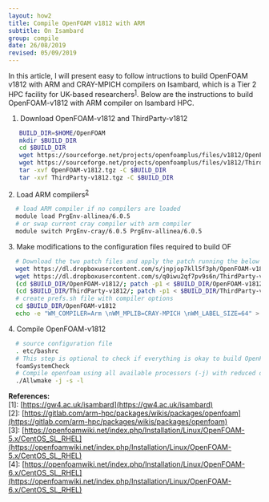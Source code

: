 ```yaml
---
layout: how2
title: Compile OpenFOAM v1812 with ARM
subtitle: On Isambard
group: compile
date: 26/08/2019
revised: 05/09/2019
---
```

In this article, I will present easy to follow intructions to build OpenFOAM v1812 with ARM and CRAY-MPICH compilers on Isambard, which is a Tier 2 HPC facility for UK-based researchers<sup>[1](#1)</sup>. Below are the instructions to build OpenFOAM-v1812 with ARM compiler on Isambard HPC.
<br>
1. Download OpenFOAM-v1812 and ThirdParty-v1812
  ```sh
     BUILD_DIR=$HOME/OpenFOAM
     mkdir $BUILD_DIR
     cd $BUILD_DIR
     wget https://sourceforge.net/projects/openfoamplus/files/v1812/OpenFOAM-v1812.tgz
     wget https://sourceforge.net/projects/openfoamplus/files/v1812/ThirdParty-v1812.tgz
     tar -xvf OpenFOAM-v1812.tgz -C $BUILD_DIR 
     tar -xvf ThirdParty-v1812.tgz -C $BUILD_DIR
  ```
  &#13;
2. Load ARM compilers<sup>[2](#2)</sup>
  ```sh
    # load ARM compiler if no compilers are loaded
    module load PrgEnv-allinea/6.0.5
    # or swap current cray compiler with arm compiler
    module switch PrgEnv-cray/6.0.5 PrgEnv-allinea/6.0.5
  ```
  &#13;
3. Make modifications to the configuration files required to build OF
  ```sh
    # Download the two patch files and apply the patch running the below commands
    wget https://dl.dropboxusercontent.com/s/jnpjop7kll5f3ph/OpenFOAM-v1812.patch
    wget https://dl.dropboxusercontent.com/s/q0iwu2qf7pv9s6n/ThirdParty-v1812.patch
    (cd $BUILD_DIR/OpenFOAM-v1812/; patch -p1 < $BUILD_DIR/OpenFOAM-v1812.patch)
    (cd $BUILD_DIR/ThirdParty-v1812/; patch -p1 < $BUILD_DIR/ThirdParty-v1812.patch)
    # create prefs.sh file with compiler options
    cd $BUILD_DIR/OpenFOAM-v1812
    echo -e "WM_COMPILER=Arm \nWM_MPLIB=CRAY-MPICH \nWM_LABEL_SIZE=64" > $BUILD_DIR/etc/prefs.sh
  ```
  &#13;
4. Compile OpenFOAM-v1812
  ```sh
    # source configuration file
    . etc/bashrc
    # This step is optional to check if everything is okay to build OpenFOAM
    foamSystemCheck
    # Compile openfoam using all available processors (-j) with reduced output (-s) and log the output (-l) to a file so that we can examine any compilation issues later.
    ./Allwmake -j -s -l
  ```
  &#13;
**References:**
<br>
<a id="1"></a>[1]: [https://gw4.ac.uk/isambard](https://gw4.ac.uk/isambard)
<br>
<a id="2"></a>[2]: [https://gitlab.com/arm-hpc/packages/wikis/packages/openfoam](https://gitlab.com/arm-hpc/packages/wikis/packages/openfoam)
<br>
<a id="3"></a>[3]: [https://openfoamwiki.net/index.php/Installation/Linux/OpenFOAM-5.x/CentOS_SL_RHEL](https://openfoamwiki.net/index.php/Installation/Linux/OpenFOAM-5.x/CentOS_SL_RHEL)
<br>
<a id="4"></a>[4]: [https://openfoamwiki.net/index.php/Installation/Linux/OpenFOAM-6.x/CentOS_SL_RHEL](https://openfoamwiki.net/index.php/Installation/Linux/OpenFOAM-6.x/CentOS_SL_RHEL)